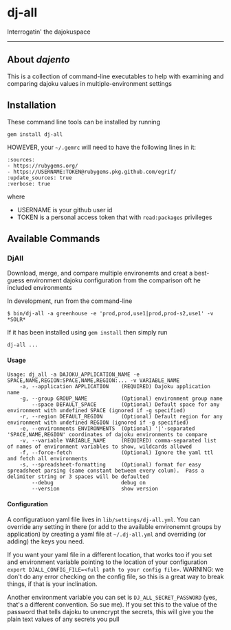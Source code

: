 # dj-all
Interrogatin' the dajokuspace

---
## About _dajento_
This is a collection of command-line executables to help with examining and comparing dajoku values in multiple-environment settings
## Installation
These command line tools can be installed by running
```
gem install dj-all
```
HOWEVER, your `~/.gemrc` will need to have the following lines in it:
```
:sources:
- https://rubygems.org/
- https://USERNAME:TOKEN@rubygems.pkg.github.com/egrif/
:update_sources: true
:verbose: true
```
where
 - USERNAME is your github user id
 - TOKEN is a personal access token that with `read:packages` privileges
## Available Commands

### DjAll
Download, merge, and compare multiple environemts and creat a best-guess environment dajoku configuration from the comparison oft he included environments

In development, run from the command-line
```
$ bin/dj-all -a greenhouse -e 'prod,prod,use1|prod,prod-s2,use1' -v *SOLR*
```
If it has been installed using `gem install` then simply run
```
dj-all ...
```
#### Usage
```
Usage: dj_all -a DAJOKU_APPLICATION_NAME -e SPACE,NAME,REGION:SPACE,NAME,REGION:... -v VARIABLE_NAME
    -a, --application APPLICATION    (REQUIRED) Dajoku application name
    -g, --group GROUP_NAME           (Optional) environment group name
        --space DEFAULT_SPACE        (Optional) Default space for any environment with undefined SPACE (ignored if -g specified)
    -r, --region DEFAULT_REGION      (Optional) Default region for any environment with undefined REGION (ignored if -g specified)
    -e, --environments ENVIRONMENTS  (Optional) '|'-separated 'SPACE,NAME,REGION' coordinates of dajoku environments to compare
    -v, --variable VARIABLE_NAME     (REQUIRED) comma-separated list of names of environment variables to show, wildcards allowed
    -f, --force-fetch                (Optional) Ignore the yaml ttl and fetch all environments
    -s, --spreadsheet-formatting     (Optional) format for easy spreadsheet parsing (same constant between every colum).  Pass a delimiter string or 3 spaces will be defaulted
        --debug                      debug on
        --version                    show version
```
#### Configuration
A configuratiuon yaml file lives in `lib/settings/dj-all.yml`.  You can override any setting in there (or add to the available environemnt groups by application) by creating a yaml file at `~/.dj-all.yml` and overriding (or adding) the keys you need.

If you want your yaml file in a different location, that works too if you set and environment variable pointing to the location of your configuration
`export DJALL_CONFIG_FILE=<full path to your config file>`.  WARNING: we don't do any error checking on the config file, so this is a great way to break things, if that is your inclination.

Another environment variable you can set is `DJ_ALL_SECRET_PASSWORD` (yes, that's a different convention.  So sue me).  If you set this to the value of the password that tells dajoku to unencrypt the secrets, this will give you the plain text values of any secrets you pull
